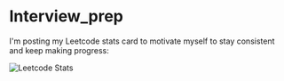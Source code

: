 # Interview_prep
I'm posting my Leetcode stats card to motivate myself to stay consistent and keep making progress:

![Leetcode Stats](https://leetcode.card.workers.dev/anmorgan24?theme=default&font=baloo&extension=null)
